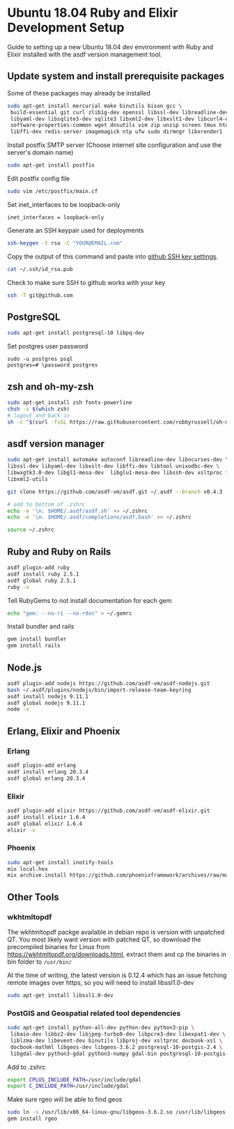 # Ubuntu 18.04 Ruby and Elixir Development Setup

Guide to setting up a new Ubuntu 18.04 dev environment with Ruby and Elixir
installed with the asdf version management tool.

## Update system and install prerequisite packages

Some of these packages may already be installed

```bash
sudo apt-get install mercurial make binutils bison gcc \
 build-essential git curl zlib1g-dev openssl libssl-dev libreadline-dev \
 libyaml-dev libsqlite3-dev sqlite3 libxml2-dev libxslt1-dev libcurl4-openssl-dev \
 software-properties-common wget dnsutils vim zip unzip screen tmux htop \
 libffi-dev redis-server imagemagick ntp ufw sudo dirmngr libxrender1
```

Install postfix SMTP server (Choose internet site configuration and use the
server's domain name)

```bash
sudo apt-get install postfix
```

Edit postfix config file

```bash
sudo vim /etc/postfix/main.cf
```

Set inet_interfaces to be loopback-only

```
inet_interfaces = loopback-only
```

Generate an SSH keypair used for deployments

```bash
ssh-keygen -t rsa -C "YOUR@EMAIL.com"
```

Copy the output of this command and paste into
[github SSH key settings](https://github.com/settings/keys).

```bash
cat ~/.ssh/id_rsa.pub
```

Check to make sure SSH to github works with your key

```bash
ssh -T git@github.com
```

## PostgreSQL

```bash
sudo apt-get install postgresql-10 libpq-dev
```

Set postgres user password

```
sudo -u postgres psql
postgres=# \password postgres
```

## zsh and oh-my-zsh

```bash
sudo apt-get install zsh fonts-powerline
chsh -s $(which zsh)
# logout and back in
sh -c "$(curl -fsSL https://raw.githubusercontent.com/robbyrussell/oh-my-zsh/master/tools/install.sh)"
```

## asdf version manager

```bash
sudo apt-get install automake autoconf libreadline-dev libncurses-dev \
libssl-dev libyaml-dev libxslt-dev libffi-dev libtool unixodbc-dev \
libwxgtk3.0-dev libgl1-mesa-dev  libglu1-mesa-dev libssh-dev xsltproc fop \
libxml2-utils

git clone https://github.com/asdf-vm/asdf.git ~/.asdf --branch v0.4.3

# add to bottom of .zshrc
echo -e '\n. $HOME/.asdf/asdf.sh' >> ~/.zshrc
echo -e '\n. $HOME/.asdf/completions/asdf.bash' >> ~/.zshrc

source ~/.zshrc
```

## Ruby and Ruby on Rails

```bash
asdf plugin-add ruby
asdf install ruby 2.5.1
asdf global ruby 2.5.1
ruby -v
```

Tell RubyGems to not install documentation for each gem

```bash
echo "gem: --no-ri --no-rdoc" > ~/.gemrc
```

Install bundler and rails

```bash
gem install bundler
gem install rails
```

## Node.js

```bash
asdf plugin-add nodejs https://github.com/asdf-vm/asdf-nodejs.git
bash ~/.asdf/plugins/nodejs/bin/import-release-team-keyring
asdf install nodejs 9.11.1
asdf global nodejs 9.11.1
node -v
```

## Erlang, Elixir and Phoenix

### Erlang

```bash
asdf plugin-add erlang
asdf install erlang 20.3.4
asdf global erlang 20.3.4
```

### Elixir

```bash
asdf plugin-add elixir https://github.com/asdf-vm/asdf-elixir.git
asdf install elixir 1.6.4
asdf global elixir 1.6.4
elixir -v
```

### Phoenix

```bash
sudo apt-get install inotify-tools
mix local.hex
mix archive.install https://github.com/phoenixframework/archives/raw/master/phx_new.ez
```

## Other Tools

### wkhtmltopdf

The wkhtmltopdf packge available in debian repo is version with unpatched QT.
You most likely want version with patched QT, so download the precompiled
binaries for Linux from https://wkhtmltopdf.org/downloads.html, extract them and
cp the binaries in bin folder to `/usr/bin/`

At the time of writing, the latest version is 0.12.4 which has an issue fetching
remote images over https, so you will need to install libssl1.0-dev

```bash
sudo apt-get install libssl1.0-dev
```

### PostGIS and Geospatial related tool dependencies

```bash
sudo apt-get install python-all-dev python-dev python3-pip \
 libaio-dev libbz2-dev libjpeg-turbo8-dev libpcre3-dev libexpat1-dev \
 liblzma-dev libevent-dev binutils libproj-dev xsltproc docbook-xsl \
 docbook-mathml libgeos-dev libgeos-3.6.2 postgresql-10-postgis-2.4 \
 libgdal-dev python3-gdal python3-numpy gdal-bin postgresql-10-postgis-scripts
```

Add to .zshrc

```bash
export CPLUS_INCLUDE_PATH=/usr/include/gdal
export C_INCLUDE_PATH=/usr/include/gdal
```

Make sure rgeo will be able to find geos

```bash
sudo ln -s /usr/lib/x86_64-linux-gnu/libgeos-3.6.2.so /usr/lib/libgeos.so
gem install rgeo
```

